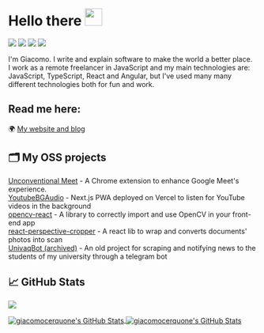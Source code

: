 # Hello there <img src="https://media.giphy.com/media/hvRJCLFzcasrR4ia7z/giphy.gif" width="35px">

![](https://img.shields.io/static/v1?label=JavaScript&message=%E2%9D%A4&color=yellow)
![](https://img.shields.io/static/v1?label=TypeScript&message=%E2%9D%A4&color=blue)
![](https://img.shields.io/static/v1?label=React&message=%E2%9D%A4&color=7cd0ef)
![](https://img.shields.io/static/v1?label=Functional%20Programming&message=%E2%9D%A4&color=c4451d)

I'm Giacomo. I write and explain software to make the world a better place.<br/>
I work as a remote freelancer in JavaScript and my main technologies are: JavaScript, TypeScript, React and Angular, but I've used many many different technologies both for fun and work.

## Read me here:

🌍 [My website and blog](http://giacomocerquone.com/)

## 🗂️ My OSS projects

[Unconventional Meet](https://github.com/giacomocerquone/beyond-meet) - A Chrome extension to enhance Google Meet's experience.<br/>
[YoutubeBGAudio](https://github.com/giacomocerquone/youtube-background-pwa) - Next.js PWA deployed on Vercel to listen for YouTube videos in the background<br/>
[opencv-react](https://github.com/giacomocerquone/opencv-react) - A library to correctly import and use OpenCV in your front-end app<br/>
[react-perspective-cropper](https://github.com/giacomocerquone/react-perspective-cropper) - A react lib to wrap and converts documents' photos into scan<br/>
[UnivaqBot (archived)](https://github.com/giacomocerquone/UnivaqBot) - An old project for scraping and notifying news to the students of my university through a telegram bot

## &#x1f4c8; GitHub Stats

![](https://gitwar.herokuapp.com/badge?username=giacomocerquone)

<a href="https://github.com/giacomocerquone/giacomocerquone">
  <img align="center" src="https://github-readme-stats.vercel.app/api/top-langs/?username=giacomocerquone&hide=c%2B%2B,c,html&title_color=6aa6f8&text_color=8a919a&icon_color=6aa6f8&bg_color=0e1116" alt="giacomocerquone's GitHub Stats" />
</a>

<a href="https://github.com/giacomocerquone/giacomocerquone">
  <img align="center" src="https://github-readme-stats.vercel.app/api?username=giacomocerquone&show_icons=true&line_height=27&count_private=true&title_color=6aa6f8&text_color=8a919a&icon_color=6aa6f8&bg_color=0e1116" alt="giacomocerquone's GitHub Stats" />
</a>
